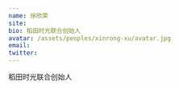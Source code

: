 ```yaml
---
name: 徐欣荣
site: 
bio: 稻田时光联合创始人
avatar: /assets/peoples/xinrong-xu/avatar.jpg
email: 
twitter: 
---
```

稻田时光联合创始人
